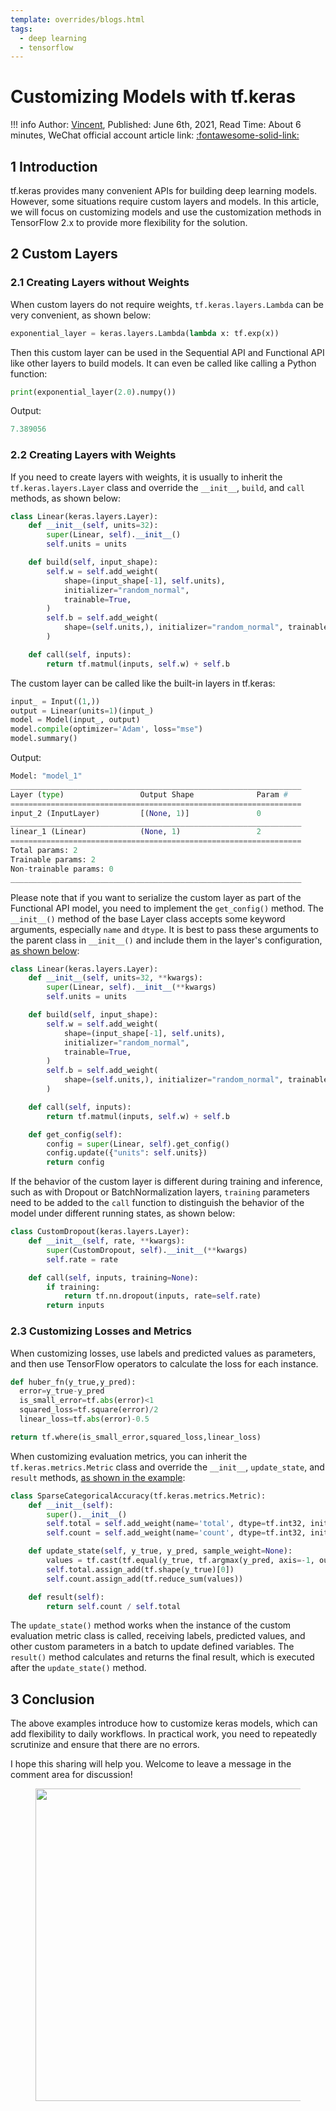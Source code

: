 ```yaml
---
template: overrides/blogs.html
tags:
  - deep learning
  - tensorflow
---
```


# Customizing Models with tf.keras

!!! info
    Author: [Vincent](https://github.com/Realvincentyuan), Published: June 6th, 2021, Read Time: About 6 minutes, WeChat official account article link: [:fontawesome-solid-link:](https://mp.weixin.qq.com/s/z2uBxwe8UNDXWMDNS_k-Gg)

## 1 Introduction

tf.keras provides many convenient APIs for building deep learning models. However, some situations require custom layers and models. In this article, we will focus on customizing models and use the customization methods in TensorFlow 2.x to provide more flexibility for the solution.

## 2 Custom Layers

### 2.1 Creating Layers without Weights

When custom layers do not require weights, `tf.keras.layers.Lambda` can be very convenient, as shown below:

```python
exponential_layer = keras.layers.Lambda(lambda x: tf.exp(x))
```

Then this custom layer can be used in the Sequential API and Functional API like other layers to build models. It can even be called like calling a Python function:

```python
print(exponential_layer(2.0).numpy())
```

Output:

```python
7.389056
```

### 2.2 Creating Layers with Weights

If you need to create layers with weights, it is usually to inherit the `tf.keras.layers.Layer` class and override the `__init__`, `build`, and `call` methods, as shown below:

```python
class Linear(keras.layers.Layer):
    def __init__(self, units=32):
        super(Linear, self).__init__()
        self.units = units

    def build(self, input_shape):
        self.w = self.add_weight(
            shape=(input_shape[-1], self.units),
            initializer="random_normal",
            trainable=True,
        )
        self.b = self.add_weight(
            shape=(self.units,), initializer="random_normal", trainable=True
        )

    def call(self, inputs):
        return tf.matmul(inputs, self.w) + self.b
```

The custom layer can be called like the built-in layers in tf.keras:

```python
input_ = Input((1,))
output = Linear(units=1)(input_)
model = Model(input_, output)
model.compile(optimizer='Adam', loss="mse")
model.summary()
```

Output:

```python
Model: "model_1"
_________________________________________________________________
Layer (type)                 Output Shape              Param #   
=================================================================
input_2 (InputLayer)         [(None, 1)]               0         
_________________________________________________________________
linear_1 (Linear)            (None, 1)                 2         
=================================================================
Total params: 2
Trainable params: 2
Non-trainable params: 0
_________________________________________________________________
```

Please note that if you want to serialize the custom layer as part of the Functional API model, you need to implement the `get_config()` method. The `__init__()` method of the base Layer class accepts some keyword arguments, especially `name` and `dtype`. It is best to pass these arguments to the parent class in `__init__()` and include them in the layer's configuration, [as shown below]('https://www.tensorflow.org/guide/keras/custom_layers_and_models#%E5%8F%AF%E9%80%89%E6%8B%A9%E5%9C%A8%E5%B1%82%E4%B8%8A%E5%90%AF%E7%94%A8%E5%BA%8F%E5%88%97%E5%8C%96'):

```python
class Linear(keras.layers.Layer):
    def __init__(self, units=32, **kwargs):
        super(Linear, self).__init__(**kwargs)
        self.units = units

    def build(self, input_shape):
        self.w = self.add_weight(
            shape=(input_shape[-1], self.units),
            initializer="random_normal",
            trainable=True,
        )
        self.b = self.add_weight(
            shape=(self.units,), initializer="random_normal", trainable=True
        )

    def call(self, inputs):
        return tf.matmul(inputs, self.w) + self.b

    def get_config(self):
        config = super(Linear, self).get_config()
        config.update({"units": self.units})
        return config

```

If the behavior of the custom layer is different during training and inference, such as with Dropout or BatchNormalization layers, `training` parameters need to be added to the `call` function to distinguish the behavior of the model under different running states, as shown below:

```python
class CustomDropout(keras.layers.Layer):
    def __init__(self, rate, **kwargs):
        super(CustomDropout, self).__init__(**kwargs)
        self.rate = rate

    def call(self, inputs, training=None):
        if training:
            return tf.nn.dropout(inputs, rate=self.rate)
        return inputs
```

### 2.3 Customizing Losses and Metrics

When customizing losses, use labels and predicted values as parameters, and then use TensorFlow operators to calculate the loss for each instance.

```python
def huber_fn(y_true,y_pred):
  error=y_true-y_pred
  is_small_error=tf.abs(error)<1
  squared_loss=tf.square(error)/2
  linear_loss=tf.abs(error)-0.5

return tf.where(is_small_error,squared_loss,linear_loss)
```

When customizing evaluation metrics, you can inherit the `tf.keras.metrics.Metric` class and override the `__init__`, `update_state`, and `result` methods, [as shown in the example](https://tf.wiki/zh_hans/basic/models.html#id26):

```python
class SparseCategoricalAccuracy(tf.keras.metrics.Metric):
    def __init__(self):
        super().__init__()
        self.total = self.add_weight(name='total', dtype=tf.int32, initializer=tf.zeros_initializer())
        self.count = self.add_weight(name='count', dtype=tf.int32, initializer=tf.zeros_initializer())

    def update_state(self, y_true, y_pred, sample_weight=None):
        values = tf.cast(tf.equal(y_true, tf.argmax(y_pred, axis=-1, output_type=tf.int32)), tf.int32)
        self.total.assign_add(tf.shape(y_true)[0])
        self.count.assign_add(tf.reduce_sum(values))

    def result(self):
        return self.count / self.total
```

The `update_state()` method works when the instance of the custom evaluation metric class is called, receiving labels, predicted values, and other custom parameters in a batch to update defined variables. The `result()` method calculates and returns the final result, which is executed after the `update_state()` method.

## 3 Conclusion

The above examples introduce how to customize keras models, which can add flexibility to daily workflows. In practical work, you need to repeatedly scrutinize and ensure that there are no errors.

I hope this sharing will help you. Welcome to leave a message in the comment area for discussion!

<figure>
  <img src="https://cdn.jsdelivr.net/gh/BulletTech2021/Pics/2021-6-14/1623639526512-1080P%20(Full%20HD)%20-%20Tail%20Pic.png" width="500" />
</figure>